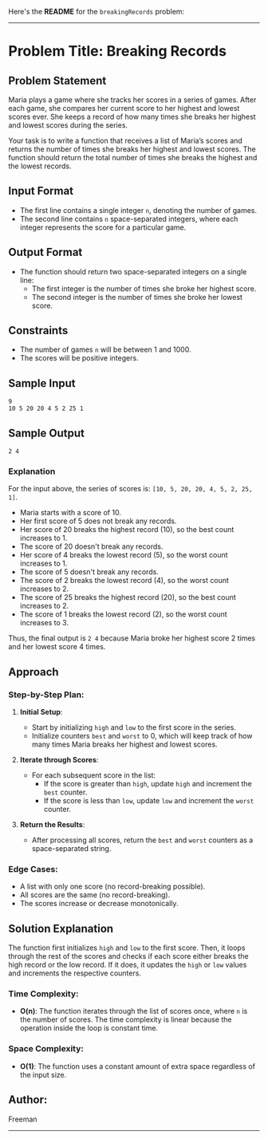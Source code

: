 Here's the **README** for the `breakingRecords` problem:

---

# Problem Title: Breaking Records

## Problem Statement

Maria plays a game where she tracks her scores in a series of games. After each game, she compares her current score to her highest and lowest scores ever. She keeps a record of how many times she breaks her highest and lowest scores during the series.

Your task is to write a function that receives a list of Maria’s scores and returns the number of times she breaks her highest and lowest scores. The function should return the total number of times she breaks the highest and the lowest records.

## Input Format

- The first line contains a single integer `n`, denoting the number of games.
- The second line contains `n` space-separated integers, where each integer represents the score for a particular game.

## Output Format

- The function should return two space-separated integers on a single line:
  - The first integer is the number of times she broke her highest score.
  - The second integer is the number of times she broke her lowest score.

## Constraints

- The number of games `n` will be between 1 and 1000.
- The scores will be positive integers.

## Sample Input

```
9
10 5 20 20 4 5 2 25 1
```

## Sample Output

```
2 4
```

### Explanation

For the input above, the series of scores is:
`[10, 5, 20, 20, 4, 5, 2, 25, 1]`.

- Maria starts with a score of 10.
- Her first score of 5 does not break any records.
- Her score of 20 breaks the highest record (10), so the best count increases to 1.
- The score of 20 doesn't break any records.
- Her score of 4 breaks the lowest record (5), so the worst count increases to 1.
- The score of 5 doesn't break any records.
- The score of 2 breaks the lowest record (4), so the worst count increases to 2.
- The score of 25 breaks the highest record (20), so the best count increases to 2.
- The score of 1 breaks the lowest record (2), so the worst count increases to 3.

Thus, the final output is `2 4` because Maria broke her highest score 2 times and her lowest score 4 times.

## Approach

### Step-by-Step Plan:

1. **Initial Setup**:
   - Start by initializing `high` and `low` to the first score in the series.
   - Initialize counters `best` and `worst` to 0, which will keep track of how many times Maria breaks her highest and lowest scores.

2. **Iterate through Scores**:
   - For each subsequent score in the list:
     - If the score is greater than `high`, update `high` and increment the `best` counter.
     - If the score is less than `low`, update `low` and increment the `worst` counter.

3. **Return the Results**:
   - After processing all scores, return the `best` and `worst` counters as a space-separated string.

### Edge Cases:
- A list with only one score (no record-breaking possible).
- All scores are the same (no record-breaking).
- The scores increase or decrease monotonically.

## Solution Explanation

The function first initializes `high` and `low` to the first score. Then, it loops through the rest of the scores and checks if each score either breaks the high record or the low record. If it does, it updates the `high` or `low` values and increments the respective counters.

### Time Complexity:
- **O(n)**: The function iterates through the list of scores once, where `n` is the number of scores. The time complexity is linear because the operation inside the loop is constant time.

### Space Complexity:
- **O(1)**: The function uses a constant amount of extra space regardless of the input size.


## Author:
Freeman

---

